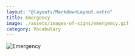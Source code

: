 ```yaml
---
layout: "@layouts/MarkdownLayout.astro"
title: Emergency
image: ./assets/images-of-signs/emergency.gif
category: Vocabulary
---
```


![Emergency](@signs/emergency.gif)
